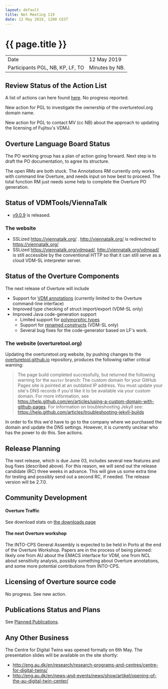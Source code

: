 ```yaml
---
layout: default
title: Net Meeting 119
date: 12 May 2019, 1200 CEST
---
```


<script src="http://code.jquery.com/jquery-1.11.1.min.js">
</script>
<script src="/javascripts/edit.js"></script>
<script>setEditButonNm();</script>

# {{ page.title }}

|||
|---|---|
| Date | 12 May 2019 |
| Participants PGL, NB, KP, LF, TO |   Minutes by NB. |

## Review Status of the Action List

A list of actions can here found [here](https://github.com/overturetool/overturetool.github.io/issues?q=is%3Aissue+is%3Aopen+label%3A%22action+net-meeting%22). No progress reported.

New action for PGL to investigate the ownership of the overturetool.org domain name.

New action for PGL to contact MV (cc NB) about the approach to updating the licensing of Fujitsu's VDMJ.

## Overture Language Board Status

The PO working group has a plan of action going forward. Next step is to draft the PO documentation, to agree its structure.

The open RMs are both stuck. The Annotations RM currently only works with command line Overture, and needs input on how best to proceed. The total function RM just needs some help to complete the Overture PO generation.

## Status of VDMTools/ViennaTalk

* [v9.0.9](https://github.com/vdmtools/vdmtools/releases/tag/v9.0.9) is released.

### The website
* SSLized https://viennatalk.org/ . http://viennatalk.org/ is redirected to https://viennatalk.org/
* SSLized https://viennatalk.org/vdmpad/. http://viennatalk.org/vdmpad/ is still accessible by the conventional HTTP so that it can still serve as a cloud VDM-SL interpreter server.

##  Status of the Overture Components

The next release of Overture will include

* Support for [VDM annotations](https://github.com/overturetool/language/issues/46) (currently limited to the Overture command-line interface)
* Improved type checking of struct import/export (VDM-SL only)
* Improved Java code-generation support
  - Limited support for [polymorphic types](https://github.com/overturetool/overture/issues/691)
  - Support for [renamed constructs](https://github.com/overturetool/overture/issues/690) (VDM-SL only)
  - Several bug fixes for the code-generator based on LF's work.

### The website (overturetool.org)

Updating the overturetool.org website, by pushing changes to the [overturetool.github.io](https://github.com/overturetool/overturetool.github.io) repository, produces the following rather critical warning:

> The page build completed successfully, but returned the following warning for the `master` branch:
> The custom domain for your GitHub Pages site is pointed at an outdated
> IP address. You must update your site's DNS records if you'd like it
> to be available via your custom domain. For more information, see
> https://help.github.com/en/articles/using-a-custom-domain-with-github-pages.
> For information on troubleshooting Jekyll see:
>  https://help.github.com/articles/troubleshooting-jekyll-builds

In order to fix this we'd have to go to the company where we purchased the domain and update the DNS settings. However, it is currently unclear who has the power to do this. See actions.

##  Release Planning

The next release, which is due June 03, includes several new features and bug fixes (described above). For this reason, we will send out the release candidate (RC) three weeks in advance. This will give us some extra time for testing and possibly send out a second RC, if needed. The release version will be 2.7.0.

##  Community Development

#### Overture Traffic

See download stats on [the downloads page](http://overturetool.org/download/)

#### The next Overture workshop

The INTO-CPS General Assembly is expected to be held in Porto at the end of the Overture Workshop. Papers are in the process of being planned: likely one from AU about the EMACS interface for VDM, one from NCL about sensitivity analysis, possibly something about Overture annotations, and some more potential contributions from INTO-CPS.

##  Licensing of Overture source code

No progress. See new action.

##  Publications Status and Plans

See [Planned Publications](http://overturetool.org/publications/PlannedPublications.html).

##  Any Other Business

The Centre for Digital Twins was opened formally on 6th May. The presentation slides will be available on the site shortly:

* http://eng.au.dk/en/research/research-programs-and-centres/centre-for-digital-twins/
* http://eng.au.dk/en/news-and-events/news/show/artikel/opening-of-the-au-digital-twin-center/

<div id="edit_page_div"></div>





